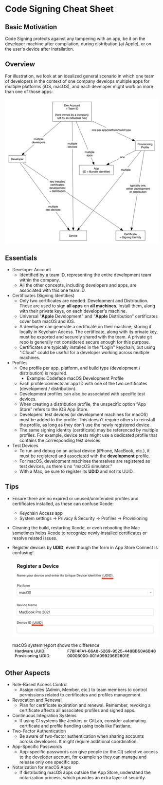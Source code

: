 # Code Signing Cheat Sheet

## Basic Motivation

Code Signing protects against any tampering with an app, be it on the developer machine after compilation, during distribution (at Apple), or on the user's device after installation.

## Overview

For illustration, we look at an idealized general scenario in which one team of developers in the context of one company develops multiple apps for multiple platforms (iOS, macOS), and each developer might work on more than one of those apps:

![](code-signing/Code_Signing_Fuckery.jpg)

## Essentials

* Developer Account
  * Identified by a team ID, representing the entire development team within the company.
  * All the other concepts, including developers and apps, are associated with this one team ID.
* Certificates (Signing Identities)
  * Only two certificates are needed: Development and Distribution. These are used to sign **all apps** on **all machines**. Install them, along with their private keys, on each developer's machine.
  * Universal "**Apple** Development" and "**Apple** Distribution" certificates cover both macOS and iOS.
  * A developer can generate a certificate on their machine, storing it locally in Keychain Access. The certificate, along with its private key, must be exported and securely shared with the team. A private git repo is generally not considered secure enough for this purpose.
  * Certificates are typically installed in the "Login" keychain, but using "iCloud" could be useful for a developer working across multiple machines.
* Profiles
  * One profile per app, platform, and build type (development / distribution) is required.
    * Example: Codeface macOS Development Profile
  * Each profile connects an app ID with one of the two certificates (development / distribution).
  * Development profiles can also be associated with specific test devices.
  * When creating a distribution profile, the unspecific option "App Store" refers to the iOS App Store.
  * Developers' test devices (or development machines for macOS) must be added to the profile. This doesn't require others to reinstall the profile, as long as they don't use the newly registered device.
  * The same signing identity (certificate) may be referenced by multiple profiles. For example, device tests might use a dedicated profile that contains the corresponding test devices.
* Test Devices
  * To run and debug on an actual device (iPhone, MacBook, etc.), it must be registered and associated with the **development** profile.
  * For macOS, development machines themselves are registered as test devices, as there's no "macOS simulator."
  * With a Mac, be sure to register its **UDID** and not its UUID.


## Tips

* Ensure there are no expired or unused/unintended profiles and certificates installed, as these can confuse Xcode:

    * Keychain Access app
	* System settings -> Privacy & Security -> Profiles -> Provisioning
	
* Cleaning the build, restarting Xcode, or even rebooting the Mac sometimes helps Xcode to recognize newly installed certificates or resolve related issues.

* Register devices by **UDID**, even though the form in App Store Connect is confusing!

    ![](code-signing/use-udid.png)

	macOS system report shows the difference:
	![](code-signing/uuid-vs-udid.png)

## Other Aspects

* Role-Based Access Control
  * Assign roles (Admin, Member, etc.) to team members to control permissions related to certificates and profiles management.
* Revocation and Renewal
  * Plan for certificate expiration and renewal. Remember, revoking a certificate affects all associated profiles and signed apps.
* Continuous Integration Systems
  * If using CI systems like Jenkins or GitLab, consider automating certificate and profile handling using tools like Fastlane.
* Two-Factor Authentication
  * Be aware of two-factor authentication when sharing accounts across developers. It might require additional coordination.
* App-Specific Passwords
  * App-specific passwords can give people (or the CI) selective access to the developer account, for example so they can manage and release only one specific app.
* Notarization for macOS Apps
  * If distributing macOS apps outside the App Store, understand the notarization process, which provides an extra layer of security.